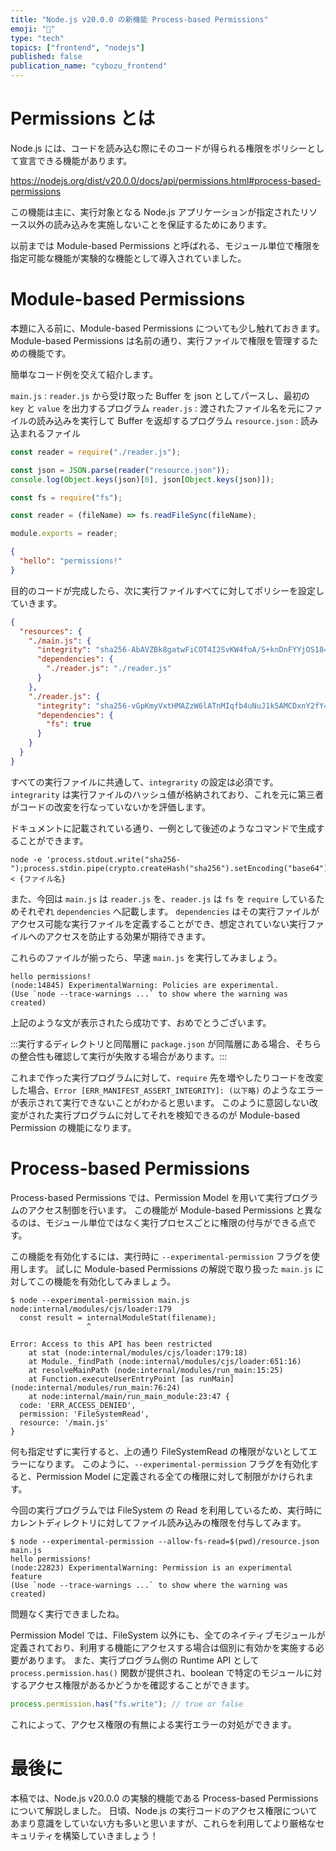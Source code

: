 ```yaml
---
title: "Node.js v20.0.0 の新機能 Process-based Permissions"
emoji: "🔑"
type: "tech"
topics: ["frontend", "nodejs"]
published: false
publication_name: "cybozu_frontend"
---
```


# Permissions とは

Node.js には、コードを読み込む際にそのコードが得られる権限をポリシーとして宣言できる機能があります。

https://nodejs.org/dist/v20.0.0/docs/api/permissions.html#process-based-permissions

この機能は主に、実行対象となる Node.js アプリケーションが指定されたリソース以外の読み込みを実施しないことを保証するためにあります。

以前までは Module-based Permissions と呼ばれる、モジュール単位で権限を指定可能な機能が実験的な機能として導入されていました。

# Module-based Permissions

本題に入る前に、Module-based Permissions についても少し触れておきます。
Module-based Permissions は名前の通り、実行ファイルで権限を管理するための機能です。

簡単なコード例を交えて紹介します。

`main.js` : `reader.js` から受け取った Buffer を json としてパースし、最初の `key` と `value` を出力するプログラム
`reader.js` : 渡されたファイル名を元にファイルの読み込みを実行して Buffer を返却するプログラム
`resource.json` : 読み込まれるファイル

```js:main.js
const reader = require("./reader.js");

const json = JSON.parse(reader("resource.json"));
console.log(Object.keys(json)[0], json[Object.keys(json)]);
```

```js:reader.js
const fs = require("fs");

const reader = (fileName) => fs.readFileSync(fileName);

module.exports = reader;
```

```json:resource.json
{
  "hello": "permissions!"
}

```

目的のコードが完成したら、次に実行ファイルすべてに対してポリシーを設定していきます。

```json:policy.json
{
  "resources": {
    "./main.js": {
      "integrity": "sha256-AbAVZBk8gatwFiCOT4I2SvKW4foA/S+knDnFYYjOS18=",
      "dependencies": {
        "./reader.js": "./reader.js"
      }
    },
    "./reader.js": {
      "integrity": "sha256-vGpKmyVxtHMAZzW6lATnMIqfb4uNuJ1k5AMCDxnY2fY=",
      "dependencies": {
        "fs": true
      }
    }
  }
}
```

すべての実行ファイルに共通して、`integrarity` の設定は必須です。
`integrarity` は実行ファイルのハッシュ値が格納されており、これを元に第三者がコードの改変を行なっていないかを評価します。

ドキュメントに記載されている通り、一例として後述のようなコマンドで生成することができます。

```
node -e 'process.stdout.write("sha256-");process.stdin.pipe(crypto.createHash("sha256").setEncoding("base64")).pipe(process.stdout)' < {ファイル名}
```

また、今回は `main.js` は `reader.js` を、`reader.js` は `fs` を `require` しているためそれぞれ `dependencies` へ記載します。
`dependencies` はその実行ファイルがアクセス可能な実行ファイルを定義することができ、想定されていない実行ファイルへのアクセスを防止する効果が期待できます。

これらのファイルが揃ったら、早速 `main.js` を実行してみましょう。

```
hello permissions!
(node:14845) ExperimentalWarning: Policies are experimental.
(Use `node --trace-warnings ...` to show where the warning was created)
```

上記のような文が表示されたら成功です、おめでとうございます。

:::実行するディレクトリと同階層に `package.json` が同階層にある場合、そちらの整合性も確認して実行が失敗する場合があります。:::

これまで作った実行プログラムに対して、`require` 先を増やしたりコードを改変した場合、`Error [ERR_MANIFEST_ASSERT_INTEGRITY]: (以下略)` のようなエラーが表示されて実行できないことがわかると思います。
このように意図しない改変がされた実行プログラムに対してそれを検知できるのが Module-based Permission の機能になります。

# Process-based Permissions

Process-based Permissions では、Permission Model を用いて実行プログラムのアクセス制御を行います。
この機能が Module-based Permissions と異なるのは、モジュール単位ではなく実行プロセスごとに権限の付与ができる点です。

この機能を有効化するには、実行時に `--experimental-permission` フラグを使用します。
試しに Module-based Permissions の解説で取り扱った `main.js` に対してこの機能を有効化してみましょう。

```
$ node --experimental-permission main.js
node:internal/modules/cjs/loader:179
  const result = internalModuleStat(filename);
                 ^

Error: Access to this API has been restricted
    at stat (node:internal/modules/cjs/loader:179:18)
    at Module._findPath (node:internal/modules/cjs/loader:651:16)
    at resolveMainPath (node:internal/modules/run_main:15:25)
    at Function.executeUserEntryPoint [as runMain] (node:internal/modules/run_main:76:24)
    at node:internal/main/run_main_module:23:47 {
  code: 'ERR_ACCESS_DENIED',
  permission: 'FileSystemRead',
  resource: '/main.js'
}
```

何も指定せずに実行すると、上の通り FileSystemRead の権限がないとしてエラーになります。
このように、`--experimental-permission` フラグを有効化すると、Permission Model に定義される全ての権限に対して制限がかけられます。

今回の実行プログラムでは FileSystem の Read を利用しているため、実行時にカレントディレクトリに対してファイル読み込みの権限を付与してみます。

```
$ node --experimental-permission --allow-fs-read=$(pwd)/resource.json main.js
hello permissions!
(node:22823) ExperimentalWarning: Permission is an experimental feature
(Use `node --trace-warnings ...` to show where the warning was created)
```

問題なく実行できましたね。

Permission Model では、FileSystem 以外にも、全てのネイティブモジュールが定義されており、利用する機能にアクセスする場合は個別に有効かを実施する必要があります。
また、実行プログラム側の Runtime API として `process.permission.has()` 関数が提供され、boolean で特定のモジュールに対するアクセス権限があるかどうかを確認することができます。

```js
process.permission.has("fs.write"); // true or false
```

これによって、アクセス権限の有無による実行エラーの対処ができます。

# 最後に

本稿では、Node.js v20.0.0 の実験的機能である Process-based Permissions について解説しました。
日頃、Node.js の実行コードのアクセス権限についてあまり意識をしていない方も多いと思いますが、これらを利用してより厳格なセキュリティを構築していきましょう！
